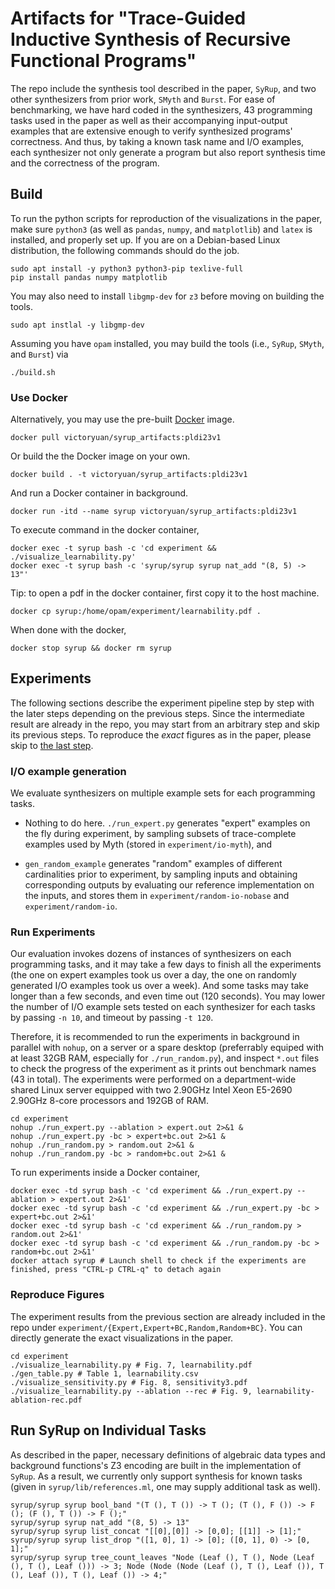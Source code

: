 # Artifacts for "Trace-Guided Inductive Synthesis of Recursive Functional Programs"

The repo include the synthesis tool described in the paper, `SyRup`,
and two other synthesizers from prior work, `SMyth` and `Burst`.  For
ease of benchmarking, we have hard coded in the synthesizers, 43
programming tasks used in the paper as well as their accompanying
input-output examples that are extensive enough to verify synthesized
programs' correctness. And thus, by taking a known task name and I/O
examples, each synthesizer not only generate a program but also report
synthesis time and the correctness of the program.

## Build

To run the python scripts for reproduction of the visualizations in
the paper, make sure `python3` (as well as `pandas`, `numpy`, and
`matplotlib`) and `latex` is installed, and properly set up. If you
are on a Debian-based Linux distribution, the following commands
should do the job.

```
sudo apt install -y python3 python3-pip texlive-full
pip install pandas numpy matplotlib
```

You may also need to install `libgmp-dev` for `z3` before moving on
building the tools.

```
sudo apt instlal -y libgmp-dev
```

Assuming you have `opam` installed, you may build the tools (i.e.,
`SyRup`, `SMyth`, and `Burst`) via

```
./build.sh
```


### Use Docker

Alternatively, you may use the pre-built [Docker](https://www.docker.com/get-started/) image.

```
docker pull victoryuan/syrup_artifacts:pldi23v1
```

Or build the the Docker image on your own.

```
docker build . -t victoryuan/syrup_artifacts:pldi23v1
```

And run a Docker container in background.

```
docker run -itd --name syrup victoryuan/syrup_artifacts:pldi23v1
```

To execute command in the docker container,

```
docker exec -t syrup bash -c 'cd experiment && ./visualize_learnability.py'
docker exec -t syrup bash -c 'syrup/syrup syrup nat_add "(8, 5) -> 13"'
```

Tip: to open a pdf in the docker container, first copy it to the host machine.

```
docker cp syrup:/home/opam/experiment/learnability.pdf .
```

When done with the docker,

```
docker stop syrup && docker rm syrup
```

## Experiments

The following sections describe the experiment pipeline step by step
with the later steps depending on the previous steps. Since the
intermediate result are already in the repo, you may start from an
arbitrary step and skip its previous steps. To reproduce the *exact*
figures as in the paper, please skip to [the last step](#reproduce-figures).

### I/O example generation

We evaluate synthesizers on multiple example sets for each programming
tasks.

- Nothing to do here. `./run_expert.py` generates "expert" examples on
the fly during experiment, by sampling subsets of trace-complete
examples used by Myth (stored in `experiment/io-myth`), and

- `gen_random_example` generates "random" examples of different cardinalities
prior to experiment, by sampling inputs and obtaining corresponding
outputs by evaluating our reference implementation on the inputs, and
stores them in `experiment/random-io-nobase` and
`experiment/random-io`.

### Run Experiments

Our evaluation invokes dozens of instances of synthesizers on each
programming tasks, and it may take a few days to finish all the
experiments (the one on expert examples took us over a day, the one on
randomly generated I/O examples took us over a week). And some tasks
may take longer than a few seconds, and even time out (120 seconds).
You may lower the number of I/O example sets tested on each
synthesizer for each tasks by passing `-n 10`, and timeout by passing
`-t 120`.

Therefore, it is recommended to run the experiments in background in
parallel with `nohup`, on a server or a spare desktop (preferrably
equiped with at least 32GB RAM, especially for `./run_random.py`), and
inspect `*.out` files to check the progress of the experiment as it
prints out benchmark names (43 in total). The experiments were
performed on a department-wide shared Linux server equipped with two
2.90GHz Intel Xeon E5-2690 2.90GHz 8-core processors and 192GB of RAM.

```shell
cd experiment
nohup ./run_expert.py --ablation > expert.out 2>&1 &
nohup ./run_expert.py -bc > expert+bc.out 2>&1 &
nohup ./run_random.py > random.out 2>&1 &
nohup ./run_random.py -bc > random+bc.out 2>&1 &
```

To run experiments inside a Docker container,

```shell
docker exec -td syrup bash -c 'cd experiment && ./run_expert.py --ablation > expert.out 2>&1'
docker exec -td syrup bash -c 'cd experiment && ./run_expert.py -bc > expert+bc.out 2>&1'
docker exec -td syrup bash -c 'cd experiment && ./run_random.py > random.out 2>&1'
docker exec -td syrup bash -c 'cd experiment && ./run_random.py -bc > random+bc.out 2>&1'
docker attach syrup # Launch shell to check if the experiments are finished, press "CTRL-p CTRL-q" to detach again
```

### Reproduce Figures

The experiment results from the previous section are already included
in the repo under
`experiment/{Expert,Expert+BC,Random,Random+BC}`. You can directly
generate the exact visualizations in the paper.

```shell
cd experiment
./visualize_learnability.py # Fig. 7, learnability.pdf
./gen_table.py # Table 1, learnability.csv
./visualize_sensitivity.py # Fig. 8, sensitivity3.pdf
./visualize_learnability.py --ablation --rec # Fig. 9, learnability-ablation-rec.pdf
```

## Run SyRup on Individual Tasks

As described in the paper, necessary definitions of algebraic data
types and background functions's Z3 encoding are built in the
implementation of `SyRup`.  As a result, we currently only support
synthesis for known tasks (given in `syrup/lib/references.ml`, one may
supply additional task as well).

```
syrup/syrup syrup bool_band "(T (), T ()) -> T (); (T (), F ()) -> F (); (F (), T ()) -> F ();"
syrup/syrup syrup nat_add "(8, 5) -> 13"
syrup/syrup syrup list_concat "[[0],[0]] -> [0,0]; [[1]] -> [1];"
syrup/syrup syrup list_drop "([1, 0], 1) -> [0]; ([0, 1], 0) -> [0, 1];"
syrup/syrup syrup tree_count_leaves "Node (Leaf (), T (), Node (Leaf (), T (), Leaf ())) -> 3; Node (Node (Node (Leaf (), T (), Leaf ()), T (), Leaf ()), T (), Leaf ()) -> 4;"
```
